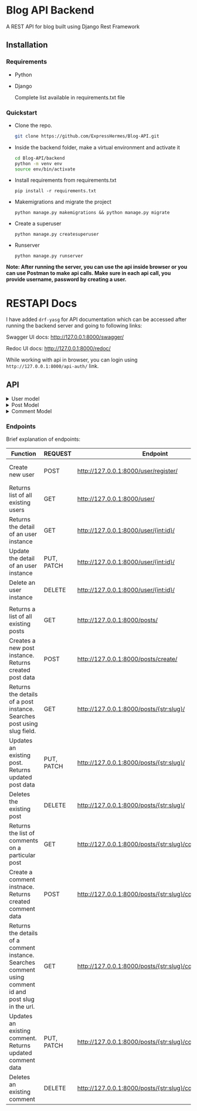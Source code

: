 # Blog API Backend

A REST API for blog built using Django Rest Framework

## Installation

### Requirements
- Python
- Django

    Complete list available in requirements.txt file

### Quickstart
- Clone the repo.  
    ```bash
    git clone https://github.com/ExpressHermes/Blog-API.git
    ```

- Inside the backend folder, make a virtual environment and activate it 
    ```bash
    cd Blog-API/backend
    python -m venv env 
    source env/bin/activate
    ```

- Install requirements from requirements.txt
    ```
    pip install -r requirements.txt
    ```

- Makemigrations and migrate the project
    ```
    python manage.py makemigrations && python manage.py migrate
    
    ```

- Create a superuser
    ```
    python manage.py createsuperuser
    ```

- Runserver
    ```
    python manage.py runserver
    ```

**Note: After running the server, you can use the api inside browser or you can use Postman to make api calls. Make sure in each api call, you provide username, password by creating a user.**

# RESTAPI Docs
I have added `drf-yasg` for API documentation which can be accessed after running the backend server and going to following links:

Swagger UI docs:    http://127.0.0.1:8000/swagger/

Redoc UI docs:  http://127.0.0.1:8000/redoc/

While working with api in browser, you can login using `http://127.0.0.1:8000/api-auth/` link.


## API
<details>
<summary> User model </summary> 

- User:
    - username: string(unique),
    - email: email,
    - password: string(min 8 chars)

</details>

<details>
<summary> Post Model </summary>

- Post:
    - id: Post id(read only),
    - slug: string,
    - title: string,
    - author: user-id(read only),
    - body: string,
    - description: string,
    - image: image(optional)
    - created_at: datetime(read only)
    - updated_at: datetime(read only)
</details>

<details>
<summary>Comment Model </summary>

- Comment:
    - parent: post id(read only),
    - author: user id(ready only),
    - body: string,
    - created_at: datetime(read only)
    - updated_at: datetime(read only)
</details>



### Endpoints

Brief explanation of endpoints:

| Function                                                                                               | REQUEST    | Endpoint                                                | Authorization | form-data                                 |
|--------------------------------------------------------------------------------------------------------|------------|---------------------------------------------------------|---------------|-------------------------------------------|
| Create new user                                                                                        | POST       | http://127.0.0.1:8000/user/register/                    | Not Required  | username, email, password                 |
| Returns list of all existing users                                                                     | GET        | http://127.0.0.1:8000/user/                             | Basic Auth    |                                           |
| Returns the detail of an user instance                                                                 | GET        | http://127.0.0.1:8000/user/{int:id}/                    | Basic Auth    |                                           |
| Update the detail of an user instance                                                                  | PUT, PATCH | http://127.0.0.1:8000/user/{int:id}/                    | Basic Auth    |                                           |
| Delete an user instance                                                                                | DELETE     | http://127.0.0.1:8000/user/{int:id}/                    | Basic Auth    |                                           |
|                                                                                                        |            |                                                         |               |                                           |
| Returns a list of all existing posts                                                                   | GET        | http://127.0.0.1:8000/posts/                            | Not Required  |                                           |
| Creates a new post instance. Returns created post data                                                 | POST       | http://127.0.0.1:8000/posts/create/                | Basic Auth    | title, body, description, image: optional |
| Returns the details of a post instance. Searches post using slug field.                                | GET        | http://127.0.0.1:8000/posts/{str:slug}/                 | Basic Auth    |                                           |
| Updates an existing post. Returns updated post data                                                    | PUT, PATCH | http://127.0.0.1:8000/posts/{str:slug}/                 | Basic Auth    | title, body, description, image: optional |
| Deletes the existing post                                                                              | DELETE     | http://127.0.0.1:8000/posts/{str:slug}/                 | Basic Auth    |                                           |
| Returns the list of comments on a particular post                                                      | GET        | http://127.0.0.1:8000/posts/{str:slug}/comment/         | Not Required  |                                           |
| Create a comment instnace. Returns created comment data                                                | POST       | http://127.0.0.1:8000/posts/{str:slug}/comment/create/   | Basic Auth    | body: comment body                        |
| Returns the details of a comment instance. Searches comment using comment id and post slug in the url. | GET        | http://127.0.0.1:8000/posts/{str:slug}/comment/{int:id}/ | Not Required  |                                           |
| Updates an existing comment. Returns updated comment data                                              | PUT, PATCH | http://127.0.0.1:8000/posts/{str:slug}/comment/{int:id}/ | Basic Auth    | body: comment body                        |
| Deletes an existing comment                                                                            | DELETE     | http://127.0.0.1:8000/posts/{str:slug}/comment/{int:id}/ | Basic Auth    | body: comment body                        |


